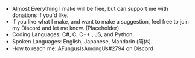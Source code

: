 - Almost Everything I make will be free, but can support me with donations if you'd like.
- If you like what I make, and want to make a suggestion, feel free to join my Discord and let me know. (Placeholder)
- Coding Languages: C#, C, C++ , JS, and Python.
- Spoken Languages: English, Japanese, Mandarin (简体).
- How to reach me: AFungusIsAmongUs#2794 on Discord
